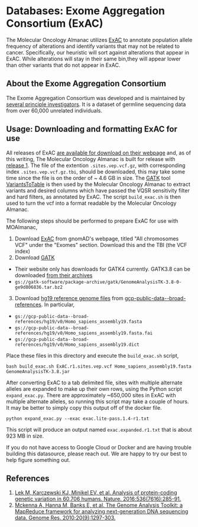 # Databases: Exome Aggregation Consortium (ExAC)
The Molecular Oncology Almanac utilizes [ExAC](http://exac.broadinstitute.org/) to annotate population allele frequency of alterations and identify variants that may not be related to cancer. Specifically, our heuristic will sort against alterations that appear in ExAC. While alterations will stay in their same bin,they will appear lower than other variants that do not appear in ExAC.

## About the Exome Aggregation Consortium
The Exome Aggregation Consortium was developed and is maintained by [several principle investigators](http://exac.broadinstitute.org/about). It is a dataset of germline sequencing data from over 60,000 unrelated individuals. 

## Usage: Downloading and formatting ExAC for use
All releases of ExAC [are available for download on their webpage](ftp://ftp.broadinstitute.org/pub/ExAC_release/) and, as of this writing, The Molecular Oncology Almanac is built for release with [release 1](ftp://ftp.broadinstitute.org/pub/ExAC_release/release1/). The file of the extention `.sites.vep.vcf.gz`, with corresponding index `.sites.vep.vcf.gz.tbi`, should be downloaded, this may take some time since the file is on the order of ~ 4.6 GB in size. The [GATK](https://gatk.broadinstitute.org/hc/en-us) tool [VariantsToTable](https://gatk.broadinstitute.org/hc/en-us/articles/360036711531-VariantsToTable) is then used by the Molecular Oncology Almanac to extract variants and desired columns which have passed the VQSR sensitivity filter and hard filters, as annotated by ExAC. The script `build_exac.sh` is then used to turn the vcf into a format readable by the Molecular Oncology Almanac.

The following steps should be performed to prepare ExAC for use with MOAlmanac,
1. Download [ExAC](https://gnomad.broadinstitute.org/downloads#exac-variants) from gnomAD's webpage, titled "All chromosomes VCF" under the "Exomes" section. Download this and the TBI (the VCF index)
2. Download [GATK](https://gatk.broadinstitute.org/hc/en-us)
  - Their website only has downloads for GATK4 currently. GATK3.8 can be downloaded [from their archives](https://console.cloud.google.com/storage/browser/gatk-software/package-archive/gatk?pli=1)
  - `gs://gatk-software/package-archive/gatk/GenomeAnalysisTK-3.8-0-ge9d806836.tar.bz2`
3. Download [hg19 reference genome files](https://console.cloud.google.com/storage/browser/gcp-public-data--broad-references/hg19/v0;tab=objects?prefix=&forceOnObjectsSortingFiltering=false) from [gcp-public-data--broad-references](https://gatk.broadinstitute.org/hc/en-us/articles/360035890811). In particular, 
  - `gs://gcp-public-data--broad-references/hg19/v0/Homo_sapiens_assembly19.fasta`
  - `gs://gcp-public-data--broad-references/hg19/v0/Homo_sapiens_assembly19.fasta.fai`
  - `gs://gcp-public-data--broad-references/hg19/v0/Homo_sapiens_assembly19.dict`

Place these files in this directory and execute the `build_exac.sh` script, 

```
bash build_exac.sh ExAC.r1.sites.vep.vcf Homo_sapiens_assembly19.fasta GenomeAnalysisTK-3.8.jar
```

After converting ExAC to a tab delimited file, sites with multiple alternate alleles are expanded to make up their own rows, using the Python script `expand_exac.py`. There are approximately ~650,000 sites in ExAC with multiple alternate alleles, so running this script may take a couple of hours. It may be better to simply copy this output off of the docker file. 
```
python expand_exac.py --exac exac.lite-pass.1.4-r1.txt
```

This script will produce an output named `exac.expanded.r1.txt` that is about 923 MB in size.

If you do not have access to Google Cloud or Docker and are having trouble building this datasource, please reach out. We are happy to try our best to help figure something out.

## References
1. [Lek M, Karczewski KJ, Minikel EV, et al. Analysis of protein-coding genetic variation in 60,706 humans. Nature. 2016;536(7616):285-91.](https://www.nature.com/articles/nature19057)
2. [Mckenna A, Hanna M, Banks E, et al. The Genome Analysis Toolkit: a MapReduce framework for analyzing next-generation DNA sequencing data. Genome Res. 2010;20(9):1297-303.](http://genome.cshlp.org/content/20/9/1297)
